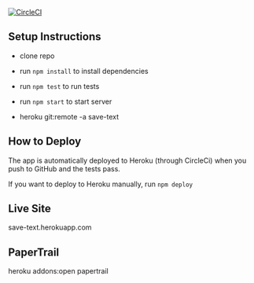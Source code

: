 [![CircleCI](https://circleci.com/gh/jason00111/dev-ops-ci-192.svg?style=shield)](https://circleci.com/gh/jason00111/dev-ops-ci-192)

## Setup Instructions

- clone repo
- run `npm install` to install dependencies
- run `npm test` to run tests
- run `npm start` to start server

- heroku git:remote -a save-text

## How to Deploy

The app is automatically deployed to Heroku (through CircleCi) when you push to GitHub and the tests pass.

If you want to deploy to Heroku manually, run `npm deploy`

## Live Site
save-text.herokuapp.com

## PaperTrail
heroku addons:open papertrail
